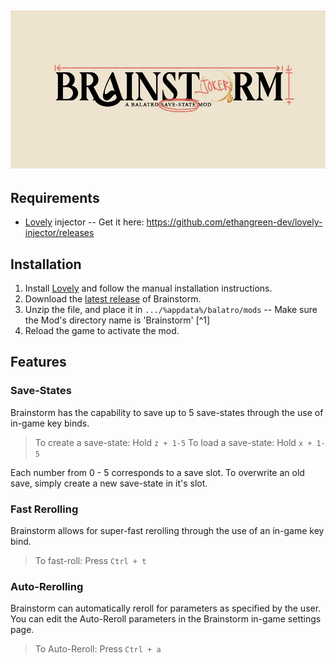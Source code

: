 ![Brainstorm-mod logo](Assets/BrainstormLogo.jpg)
--
## Requirements
- [Lovely](https://github.com/ethangreen-dev/lovely-injector) injector -- Get it here: https://github.com/ethangreen-dev/lovely-injector/releases

## Installation
1. Install [Lovely](https://github.com/ethangreen-dev/lovely-injector) and follow the manual installation instructions.
2. Download the [latest release](https://github.com/OceanRamen/Brainstorm/releases/) of Brainstorm.
3. Unzip the file, and place it in `.../%appdata%/balatro/mods` -- Make sure the Mod's directory name is 'Brainstorm' [^1]
4. Reload the game to activate the mod.

## Features
### Save-States
Brainstorm has the capability to save up to 5 save-states through the use of in-game key binds. 
> To create a save-state: Hold `z + 1-5`
> To load a save-state:	Hold `x + 1-5`

Each number from 0 - 5 corresponds to a save slot. To overwrite an old save, simply create a new save-state in it's slot. 

### Fast Rerolling
Brainstorm allows for super-fast rerolling through the use of an in-game key bind. 
> To fast-roll:	Press `Ctrl + t`

### Auto-Rerolling
Brainstorm can automatically reroll for parameters as specified by the user.
You can edit the Auto-Reroll parameters in the Brainstorm in-game settings page.
> To Auto-Reroll:	Press `Ctrl + a`
